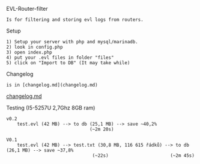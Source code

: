 EVL-Router-filter

    Is for filtering and storing evl logs from routers.

Setup

    1) Setup your server with php and mysql/marinadb.
    2) look in config.php
    3) open index.php
    4) put your .evl files in folder "files"
    5) click on "Import to DB" (It may take while)

Changelog

    is in [changelog.md](changelog.md)
[changelog.md](changelog.md)

Testing (I5-5257U 2,7Ghz  8GB ram)

    v0.2
        test.evl (42 MB) --> to db (25,1 MB) --> save ~40,2%
                                   (~2m 20s)

    V0.1
        test.evl (42 MB) --> test.txt (30,8 MB, 116 615 řádků) --> to db (26,1 MB) --> save ~37,8%
                                    (~22s)                       (~2m 45s)